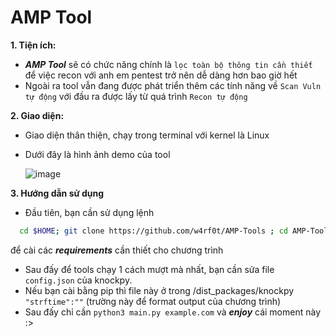 # AMP Tool 

**1. Tiện ích:**

- **_AMP Tool_** sẽ có chức năng chính là `lọc toàn bộ thông tin cần thiết` để việc recon với anh em pentest trở nên dễ dàng hơn bao giờ hết
- Ngoài ra tool vẫn đang được phát triển thêm các tính năng về `Scan Vuln tự động` với đầu ra được lấy từ quá trình `Recon tự động`

**2. Giao diện:**

- Giao diện thân thiện, chạy trong terminal với kernel là Linux
- Dưới đây là hình ảnh demo của tool
  
     ![image](https://user-images.githubusercontent.com/61643034/212615800-9fbf87c4-8577-4593-b79e-025639a1949b.png)



**3. Hướng dẫn sử dụng**

- Đầu tiên, bạn cần sử dụng lệnh 
```bash
  cd $HOME; git clone https://github.com/w4rf0t/AMP-Tools ; cd AMP-Tools ; chmod +x AutoRecon/install.sh; ./AutoRecon/install.sh
  ``` 
để cài các **_requirements_** cần thiết cho chương trình
- Sau đấy để tools chạy 1 cách mượt mà nhất, bạn cần sửa file `config.json` của knockpy.
- Nếu bạn cài bằng pip thì file này ở trong /dist_packages/knockpy `"strftime":""` (trường này để format output của chương trình)
- Sau đấy chỉ cần ```python3 main.py example.com``` và ***enjoy*** cái moment này :>
